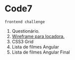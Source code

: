 # Code7
``frontend challenge``

1. Questionário.
2. [Wireframe para locadora.](filmes-ui/README)
3. CSS3 Grid
4. Lista de filmes Angular
5. Lista de filmes Angular Final
